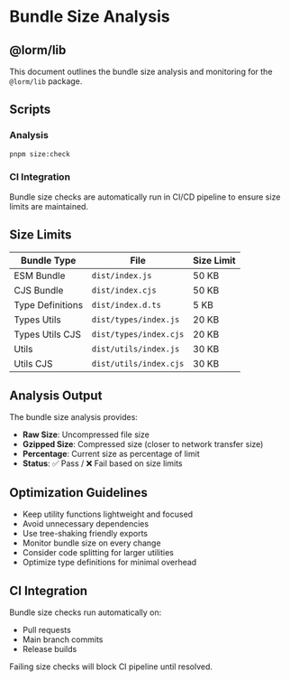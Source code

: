 # Bundle Size Analysis

## @lorm/lib

This document outlines the bundle size analysis and monitoring for the `@lorm/lib` package.

## Scripts

### Analysis
```bash
pnpm size:check
```

### CI Integration
Bundle size checks are automatically run in CI/CD pipeline to ensure size limits are maintained.

## Size Limits

| Bundle Type | File | Size Limit |
|-------------|------|------------|
| ESM Bundle | `dist/index.js` | 50 KB |
| CJS Bundle | `dist/index.cjs` | 50 KB |
| Type Definitions | `dist/index.d.ts` | 5 KB |
| Types Utils | `dist/types/index.js` | 20 KB |
| Types Utils CJS | `dist/types/index.cjs` | 20 KB |
| Utils | `dist/utils/index.js` | 30 KB |
| Utils CJS | `dist/utils/index.cjs` | 30 KB |

## Analysis Output

The bundle size analysis provides:

- **Raw Size**: Uncompressed file size
- **Gzipped Size**: Compressed size (closer to network transfer size)
- **Percentage**: Current size as percentage of limit
- **Status**: ✅ Pass / ❌ Fail based on size limits

## Optimization Guidelines

- Keep utility functions lightweight and focused
- Avoid unnecessary dependencies
- Use tree-shaking friendly exports
- Monitor bundle size on every change
- Consider code splitting for larger utilities
- Optimize type definitions for minimal overhead

## CI Integration

Bundle size checks run automatically on:
- Pull requests
- Main branch commits
- Release builds

Failing size checks will block CI pipeline until resolved.